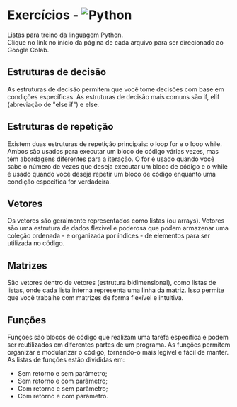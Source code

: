 # Exercícios - ![Python](https://img.shields.io/badge/python-3670A0?style=for-the-badge&logo=python&logoColor=ffdd54)
Listas para treino da linguagem Python. <br>
Clique no link no início da página de cada arquivo para ser direcionado ao Google Colab.

## Estruturas de decisão
As estruturas de decisão permitem que você tome decisões com base em condições específicas. As estruturas de decisão mais comuns são if, elif (abreviação de "else if") e else.

## Estruturas de repetição
Existem duas estruturas de repetição principais: o loop for e o loop while. Ambos são usados para executar um bloco de código várias vezes, mas têm abordagens diferentes para a iteração. O for é usado quando você sabe o número de vezes que deseja executar um bloco de código e o while é usado quando você deseja repetir um bloco de código enquanto uma condição específica for verdadeira.

## Vetores
Os vetores são geralmente representados como listas (ou arrays). Vetores são uma estrutura de dados flexível e poderosa que podem armazenar uma coleção ordenada - e organizada por índices - de elementos para ser utilizada no código.

## Matrizes
São vetores dentro de vetores (estrutura bidimensional), como listas de listas, onde cada lista interna representa uma linha da matriz. Isso permite que você trabalhe com matrizes de forma flexível e intuitiva.

## Funções
Funções são blocos de código que realizam uma tarefa específica e podem ser reutilizados em diferentes partes de um programa. As funções permitem organizar e modularizar o código, tornando-o mais legível e fácil de manter. As listas de funções estão divididas em:
- Sem retorno e sem parâmetro;
- Sem retorno e com parâmetro;
- Com retorno e sem parâmetro;
- Com retorno e com parâmetro.
